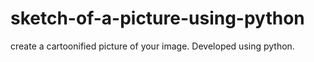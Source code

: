 # sketch-of-a-picture-using-python
create a cartoonified picture of your image. Developed using python.
